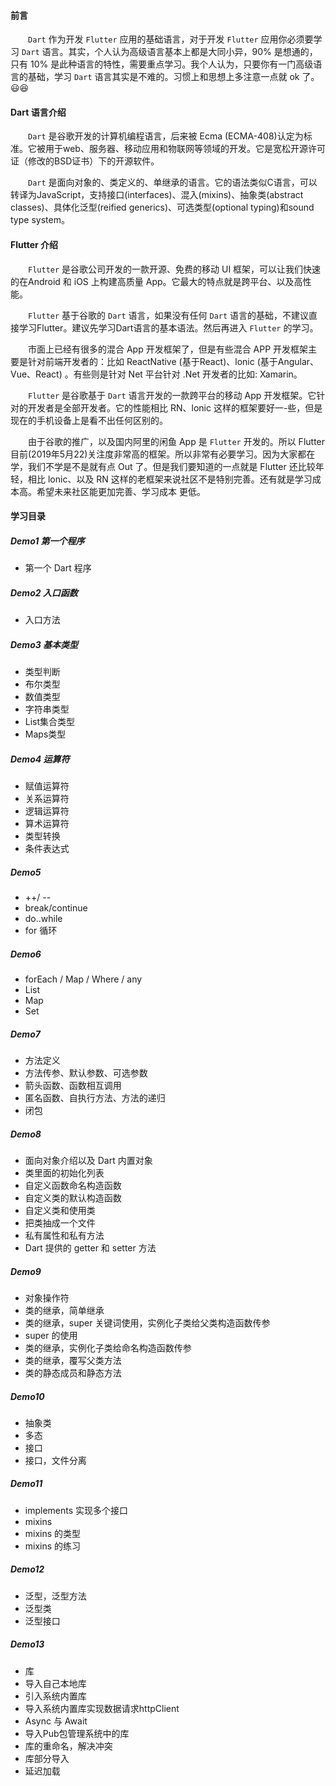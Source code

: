 #### 前言
&emsp;&emsp;`Dart` 作为开发 `Flutter` 应用的基础语言，对于开发 `Flutter` 应用你必须要学习 `Dart` 语言。其实，个人认为高级语言基本上都是大同小异，90% 是想通的，只有 10% 是此种语言的特性，需要重点学习。我个人认为，只要你有一门高级语言的基础，学习 `Dart` 语言其实是不难的。习惯上和思想上多注意一点就 ok 了。😃😆
#### Dart 语言介绍
&emsp;&emsp;`Dart` 是谷歌开发的计算机编程语言，后来被 Ecma (ECMA-408)认定为标准。它被用于web、服务器、移动应用和物联网等领域的开发。它是宽松开源许可证（修改的BSD证书）下的开源软件。

&emsp;&emsp;`Dart` 是面向对象的、类定义的、单继承的语言。它的语法类似C语言，可以转译为JavaScript，支持接口(interfaces)、混入(mixins)、抽象类(abstract classes)、具体化泛型(reified generics)、可选类型(optional typing)和sound type system。
#### Flutter 介绍
&emsp;&emsp;`Flutter` 是谷歌公司开发的一款开源、免费的移动 UI 框架，可以让我们快速的在Android 和 iOS 上构建高质量 App。它最大的特点就是跨平台、以及高性能。

&emsp;&emsp;`Flutter` 基于谷歌的 `Dart` 语言，如果没有任何 `Dart` 语言的基础，不建议直接学习Flutter。建议先学习Dart语言的基本语法。然后再进入 `Flutter` 的学习。

&emsp;&emsp;市面上已经有很多的混合 App 开发框架了，但是有些混合 APP 开发框架主要是针对前端开发者的：比如 ReactNative (基于React)、lonic (基于Angular、Vue、React) 。有些则是针对 Net 平台针对 .Net 开发者的比如: Xamarin。

&emsp;&emsp;`Flutter` 是谷歌基于 `Dart` 语言开发的一款跨平台的移动 App 开发框架。它针对的开发者是全部开发者。它的性能相比 RN、lonic 这样的框架要好一-些，但是现在的手机设备上是看不出任何区别的。

&emsp;&emsp;由于谷歌的推广，以及国内阿里的闲鱼 App 是 `Flutter` 开发的。所以 Flutter 目前(2019年5月22)关注度非常高的框架。所以非常有必要学习。因为大家都在学，我们不学是不是就有点 Out 了。但是我们要知道的一点就是 Flutter 还比较年轻，相比 lonic、以及 RN 这样的老框架来说社区不是特别完善。还有就是学习成本高。希望未来社区能更加完善、学习成本
更低。

#### 学习目录
##### Demo1  第一个程序

 - 第一个 Dart 程序

##### Demo2  入口函数

 - 入口方法

##### Demo3  基本类型
 - 类型判断
 - 布尔类型
 - 数值类型
 - 字符串类型
 - List集合类型
 - Maps类型
##### Demo4  运算符
 - 赋值运算符
 - 关系运算符
 - 逻辑运算符
 - 算术运算符
 - 类型转换
 - 条件表达式
##### Demo5 
 - ++/ --
 - break/continue
 - do..while
 - for 循环
##### Demo6
 - forEach / Map / Where / any
 - List
 - Map
 - Set
##### Demo7
 - 方法定义
 - 方法传参、默认参数、可选参数
 - 箭头函数、函数相互调用
 - 匿名函数、自执行方法、方法的递归
 - 闭包
##### Demo8
 - 面向对象介绍以及 Dart 内置对象
 - 类里面的初始化列表
 - 自定义函数命名构造函数
 - 自定义类的默认构造函数
 - 自定义类和使用类
 - 把类抽成一个文件
 - 私有属性和私有方法
 - Dart 提供的 getter 和 setter 方法
##### Demo9
 - 对象操作符
 - 类的继承，简单继承
 - 类的继承，super 关键词使用，实例化子类给父类构造函数传参
 - super 的使用
 - 类的继承，实例化子类给命名构造函数传参
 - 类的继承，覆写父类方法
 - 类的静态成员和静态方法
 
##### Demo10
 - 抽象类
 - 多态
 - 接口
 - 接口，文件分离
##### Demo11
 - implements 实现多个接口
 - mixins
 - mixins 的类型
 - mixins 的练习
##### Demo12
 - 泛型，泛型方法
 - 泛型类
 - 泛型接口
##### Demo13
 - 库
 - 导入自己本地库
 - 引入系统内置库
 - 导入系统内置库实现数据请求httpClient
 - Async 与 Await
 - 导入Pub包管理系统中的库
 - 库的重命名，解决冲突
 - 库部分导入
 - 延迟加载






